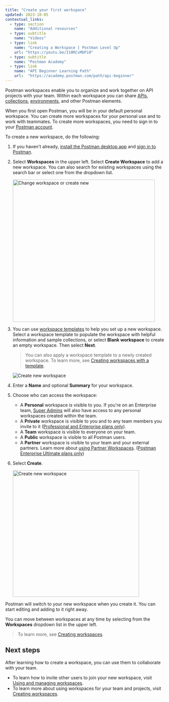```yaml
---
title: "Create your first workspace"
updated: 2023-10-05
contextual_links:
  - type: section
    name: "Additional resources"
  - type: subtitle
    name: "Videos"
  - type: link
    name: "Creating a Workspace | Postman Level Up"
    url: "https://youtu.be/I10RCvMbPi0"
  - type: subtitle
    name: "Postman Academy"
  - type: link
    name: "API Beginner Learning Path"
    url:  "https://academy.postman.com/path/api-beginner"
---
```


Postman workspaces enable you to organize and work together on API projects with your team. Within each workspace you can share [APIs](/docs/designing-and-developing-your-api/creating-an-api/), [collections](/docs/getting-started/first-steps/creating-the-first-collection/), [environments](/docs/sending-requests/environments/managing-environments/), and other Postman elements.

When you first open Postman, you will be in your default personal workspace. You can create more workspaces for your personal use and to work with teammates. To create more workspaces, you need to sign in to your [Postman account](/docs/getting-started/installation/postman-account/).

To create a new workspace, do the following:

1. If you haven't already, [install the Postman desktop app](/docs/getting-started/first-steps/get-postman/) and [sign in to Postman](/docs/getting-started/first-steps/sign-in-to-postman/).
1. Select **Workspaces** in the upper left. Select **Create Workspace** to add a new workspace. You can also search for existing workspaces using the search bar or select one from the dropdown list.

    <img alt="Change workspace or create new" src="https://assets.postman.com/postman-docs/v10/workspace-switcher-v10.1.jpg" width="450px"/>

1. You can use [workspace templates](/docs/collaborating-in-postman/using-workspaces/creating-workspaces/#creating-workspaces-with-a-template) to help you set up a new workspace. Select a workspace template to populate the workspace with helpful information and sample collections, or select **Blank workspace** to create an empty workspace. Then select **Next**.

    > You can also apply a workspace template to a newly created workspace. To learn more, see [Creating workspaces with a template](/docs/collaborating-in-postman/using-workspaces/creating-workspaces/#creating-workspaces-with-a-template).

    <img alt="Create new workspace" src="https://assets.postman.com/postman-docs/v10/create-workspace-and-apply-template-full-screen-v10-2.jpg"/>

1. Enter a **Name** and optional **Summary** for your workspace.
1. Choose who can access the workspace:
    * A **Personal** workspace is visible to you. If you're on an Enterprise team, [Super Admins](/docs/collaborating-in-postman/roles-and-permissions/#team-roles) will also have access to any personal workspaces created within the team.
    * A **Private** workspace is visible to you and to any team members you invite to it ([Professional and Enterprise plans only](https://www.postman.com/pricing)).
    * A **Team** workspace is visible to everyone on your team.
    * A **Public** workspace is visible to all Postman users.
    * A **Partner** workspace is visible to your team and your external partners. Learn more about [using Partner Workspaces](/docs/collaborating-in-postman/using-workspaces/partner-workspaces/). ([Postman Enterprise Ultimate plans only](https://www.postman.com/pricing))
1. Select **Create**.

    <img alt="Create new workspace" src="https://assets.postman.com/postman-docs/v10/create-workspace-v10-3.jpg" width="400px"/>

Postman will switch to your new workspace when you create it. You can start editing and adding to it right away.

You can move between workspaces at any time by selecting from the **Workspaces** dropdown list in the upper left.

> To learn more, see [Creating workspaces](/docs/collaborating-in-postman/using-workspaces/creating-workspaces/).

## Next steps

After learning how to create a workspace, you can use them to collaborate with your team.

* To learn how to invite other users to join your new workspace, visit [Using and managing workspaces](/docs/collaborating-in-postman/using-workspaces/managing-workspaces/#sharing-workspaces).
* To learn more about using workspaces for your team and projects, visit [Creating workspaces](/docs/collaborating-in-postman/using-workspaces/creating-workspaces/).
